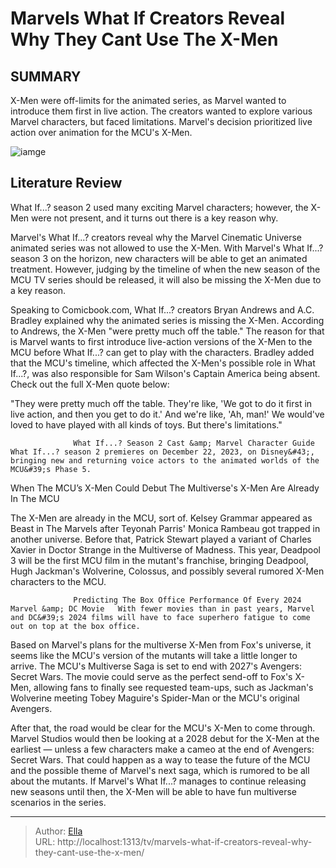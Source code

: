 # Marvels What If Creators Reveal Why They Cant Use The X-Men


## SUMMARY 



  X-Men were off-limits for the animated series, as Marvel wanted to introduce them first in live action.   The creators wanted to explore various Marvel characters, but faced limitations.   Marvel&#39;s decision prioritized live action over animation for the MCU&#39;s X-Men.  

![iamge](https://static1.srcdn.com/wordpress/wp-content/uploads/2024/01/animated-x-men-in-x-men-97.jpg)

## Literature Review
What If...? season 2 used many exciting Marvel characters; however, the X-Men were not present, and it turns out there is a key reason why.




Marvel&#39;s What If...? creators reveal why the Marvel Cinematic Universe animated series was not allowed to use the X-Men. With Marvel&#39;s What If...? season 3 on the horizon, new characters will be able to get an animated treatment. However, judging by the timeline of when the new season of the MCU TV series should be released, it will also be missing the X-Men due to a key reason.




Speaking to Comicbook.com, What If...? creators Bryan Andrews and A.C. Bradley explained why the animated series is missing the X-Men. According to Andrews, the X-Men &#34;were pretty much off the table.&#34; The reason for that is Marvel wants to first introduce live-action versions of the X-Men to the MCU before What If...? can get to play with the characters. Bradley added that the MCU&#39;s timeline, which affected the X-Men&#39;s possible role in What If...?, was also responsible for Sam Wilson&#39;s Captain America being absent. Check out the full X-Men quote below:


&#34;They were pretty much off the table. They&#39;re like, &#39;We got to do it first in live action, and then you get to do it.&#39; And we&#39;re like, &#39;Ah, man!&#39; We would&#39;ve loved to have played with all kinds of toys. But there&#39;s limitations.&#34;


                  What If...? Season 2 Cast &amp; Marvel Character Guide   What If...? season 2 premieres on December 22, 2023, on Disney&#43;, bringing new and returning voice actors to the animated worlds of the MCU&#39;s Phase 5.    





 When The MCU’s X-Men Could Debut 
The Multiverse&#39;s X-Men Are Already In The MCU
          

The X-Men are already in the MCU, sort of. Kelsey Grammar appeared as Beast in The Marvels after Teyonah Parris&#39; Monica Rambeau got trapped in another universe. Before that, Patrick Stewart played a variant of Charles Xavier in Doctor Strange in the Multiverse of Madness. This year, Deadpool 3 will be the first MCU film in the mutant&#39;s franchise, bringing Deadpool, Hugh Jackman&#39;s Wolverine, Colossus, and possibly several rumored X-Men characters to the MCU.

                  Predicting The Box Office Performance Of Every 2024 Marvel &amp; DC Movie   With fewer movies than in past years, Marvel and DC&#39;s 2024 films will have to face superhero fatigue to come out on top at the box office.    

Based on Marvel&#39;s plans for the multiverse X-Men from Fox&#39;s universe, it seems like the MCU&#39;s version of the mutants will take a little longer to arrive. The MCU&#39;s Multiverse Saga is set to end with 2027&#39;s Avengers: Secret Wars. The movie could serve as the perfect send-off to Fox&#39;s X-Men, allowing fans to finally see requested team-ups, such as Jackman&#39;s Wolverine meeting Tobey Maguire&#39;s Spider-Man or the MCU&#39;s original Avengers.




After that, the road would be clear for the MCU&#39;s X-Men to come through. Marvel Studios would then be looking at a 2028 debut for the X-Men at the earliest — unless a few characters make a cameo at the end of Avengers: Secret Wars. That could happen as a way to tease the future of the MCU and the possible theme of Marvel&#39;s next saga, which is rumored to be all about the mutants. If Marvel&#39;s What If...? manages to continue releasing new seasons until then, the X-Men will be able to have fun multiverse scenarios in the series.



---

> Author: [Ella](https://instagram.hk.cn/)  
> URL: http://localhost:1313/tv/marvels-what-if-creators-reveal-why-they-cant-use-the-x-men/  

